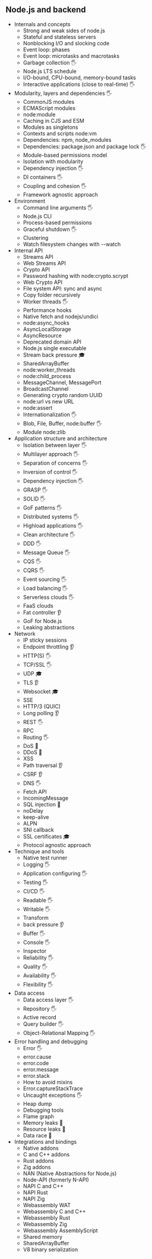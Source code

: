 ## Node.js and backend

- Internals and concepts
  - Strong and weak sides of node.js
  - Stateful and stateless servers
  - Nonblocking I/O and slocking code
  - Event loop: phases
  - Event loop: microtasks and macrotasks
  - Garbage collection 🖐️
  - Node.js LTS schedule
  - I/O-bound, CPU-bound, memory-bound tasks
  - Interactive applications (close to real-time) 🖐️
- Modularity, layers and dependencies 🖐️
  - CommonJS modules
  - ECMAScript modules
  - node:module
  - Caching in CJS and ESM
  - Modules as singletons
  - Contexts and scripts node:vm
  - Dependencies: npm, node_modules
  - Dependencies: package.json and package lock 🖐️
  - Module-based permissions model
  - Isolation with modularity
  - Dependency injection 🖐️
  - DI containers 🖐️
  - Coupling and cohesion 🖐️
  - Framework agnostic approach
- Environment
  - Command line arguments 🖐️
  - Node.js CLI
  - Process-based permissions
  - Graceful shutdown 🖐️
  - Clustering
  - Watch filesystem changes with --watch
- Internal API
  - Streams API
  - Web Streams API
  - Crypto API
  - Password hashing with node:crypto.scrypt
  - Web Crypto API
  - File system API: sync and async
  - Copy folder recursively
  - Worker threads 🖐️
  - Performance hooks
  - Native fetch and nodejs/undici
  - node:async_hooks
  - AsyncLocalStorage
  - AsyncResource
  - Deprecated domain API
  - Node.js single executable
  - Stream back pressure 🎓
  - SharedArrayBuffer
  - node:worker_threads
  - node:child_process
  - MessageChannel, MessagePort
  - BroadcastChannel
  - Generating crypto random UUID
  - node:url vs new URL
  - node:assert
  - Internationalization 🖐️
  - Blob, File, Buffer, node:buffer 🖐️
  - Module node:zlib
- Application structure and architecture
  - Isolation between layer 🖐️
  - Multilayer approach 🖐️
  - Separation of concerns 🖐️
  - Inversion of control 🖐️
  - Dependency injection 🖐️
  - GRASP 🖐️
  - SOLID 🖐️
  - GoF patterns 🖐️
  - Distributed systems 🖐️
  - Highload applications 🖐️
  - Clean architecture 🖐️
  - DDD 🖐️
  - Message Queue 🖐️
  - CQS 🖐️
  - CQRS 🖐️
  - Event sourcing 🖐️
  - Load balancing 🖐️
  - Serverless clouds 🖐️
  - FaaS clouds
  - Fat controller 👂
  - GoF for Node.js
  - Leaking abstractions
- Network
  - IP sticky sessions
  - Endpoint throttling 👂
  - HTTP(S) 🖐️
  - TCP/SSL 🖐️
  - UDP 🎓
  - TLS 👂
  - Websocket 🎓
  - SSE
  - HTTP/3 (QUIC)
  - Long polling 👂
  - REST 🖐️
  - RPC
  - Routing 🖐️
  - DoS  🙋
  - DDoS  🙋
  - XSS
  - Path traversal 👂
  - CSRF 👂
  - DNS 🖐️
  - Fetch API
  - IncomingMessage
  - SQL injection 🙋
  - noDelay
  - keep-alive
  - ALPN
  - SNI callback
  - SSL certificates 🎓
  - Protocol agnostic approach
- Technique and tools
  - Native test runner
  - Logging 🖐️
  - Application configuring 🖐️
  - Testing 🖐️
  - CI/CD 🖐️
  - Readable 🖐️
  - Writable 🖐️
  - Transform
  - back pressure 👂
  - Buffer 🖐️
  - Console 🖐️
  - Inspector
  - Reliability 🖐️
  - Quality 🖐️
  - Availability 🖐️
  - Flexibility 🖐️
- Data access
  - Data access layer 🖐️
  - Repository 🖐️
  - Active record
  - Query builder 🖐️
  - Object-Relational Mapping 🖐️
- Error handling and debugging
  - Error 🖐️
  - error.cause
  - error.code
  - error.message
  - error.stack
  - How to avoid mixins
  - Error.captureStackTrace
  - Uncaught exceptions 🖐️
  - Heap dump
  - Debugging tools
  - Flame graph
  - Memory leaks 🙋
  - Resource leaks 🙋
  - Data race 🙋
- Integrations and bindings
  - Native addons
  - C and C++ addons
  - Rust addons
  - Zig addons
  - NAN (Native Abstractions for Node.js)
  - Node-API (formerly N-API)
  - NAPI C and C++
  - NAPI Rust
  - NAPI Zig
  - Webassembly WAT
  - Webassembly C and C++
  - Webassembly Rust
  - Webassembly Zig
  - Webassembly AssemblyScript
  - Shared memory
  - SharedArrayBuffer
  - V8 binary serialization
